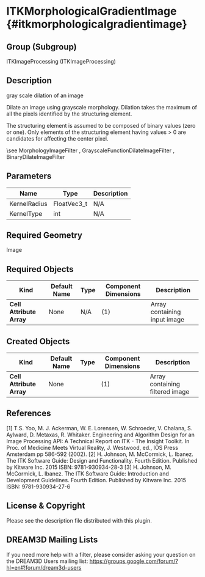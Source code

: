 ITKMorphologicalGradientImage {#itkmorphologicalgradientimage}
=============================

## Group (Subgroup) ##
ITKImageProcessing (ITKImageProcessing)

## Description ##
gray scale dilation of an image

Dilate an image using grayscale morphology. Dilation takes the maximum of all the pixels identified by the structuring element.

The structuring element is assumed to be composed of binary values (zero or one). Only elements of the structuring element having values > 0 are candidates for affecting the center pixel.

\see MorphologyImageFilter , GrayscaleFunctionDilateImageFilter , BinaryDilateImageFilter

## Parameters ##
| Name | Type | Description |
|------|------|------|
| KernelRadius | FloatVec3_t| N/A |
| KernelType | int| N/A |


## Required Geometry ##
Image

## Required Objects ##
| Kind | Default Name | Type | Component Dimensions | Description |
|------|--------------|-------------|---------|-----|
| **Cell Attribute Array** | None | N/A | (1)  | Array containing input image

## Created Objects ##
| Kind | Default Name | Type | Component Dimensions | Description |
|------|--------------|-------------|---------|-----|
| **Cell Attribute Array** | None |  | (1)  | Array containing filtered image

## References ##
[1] T.S. Yoo, M. J. Ackerman, W. E. Lorensen, W. Schroeder, V. Chalana, S. Aylward, D. Metaxas, R. Whitaker. Engineering and Algorithm Design for an Image Processing API: A Technical Report on ITK - The Insight Toolkit. In Proc. of Medicine Meets Virtual Reality, J. Westwood, ed., IOS Press Amsterdam pp 586-592 (2002). 
[2] H. Johnson, M. McCormick, L. Ibanez. The ITK Software Guide: Design and Functionality. Fourth Edition. Published by Kitware Inc. 2015 ISBN: 9781-930934-28-3
[3] H. Johnson, M. McCormick, L. Ibanez. The ITK Software Guide: Introduction and Development Guidelines. Fourth Edition. Published by Kitware Inc. 2015 ISBN: 9781-930934-27-6

## License & Copyright ##

Please see the description file distributed with this plugin.

## DREAM3D Mailing Lists ##

If you need more help with a filter, please consider asking your question on the DREAM3D Users mailing list:
https://groups.google.com/forum/?hl=en#!forum/dream3d-users
